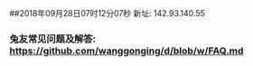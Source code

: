 ##2018年09月28日07时12分07秒 新址: 142.93.140.55
### 兔友常见问题及解答: https://github.com/wanggonging/d/blob/w/FAQ.md
